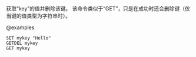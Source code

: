 获取“key”的值并删除该键。
该命令类似于“GET”，只是在成功时还会删除键（仅当键的值类型为字符串时）。

@examples

```cli
SET mykey "Hello"
GETDEL mykey
GET mykey
```
